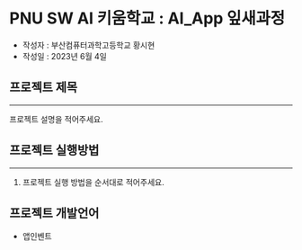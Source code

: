 # PNU SW AI 키움학교 : AI_App 잎새과정 
+ 작성자 : 부산컴퓨터과학고등학교 황시현
+ 작성일 : 2023년 6월 4일

## 프로젝트 제목
---
프로젝트 설명을 적어주세요.

## 프로젝트 실행방법
---
1. 프로젝트 실행 방법을 순서대로 적어주세요.


## 프로젝트 개발언어
+ 앱인벤트

